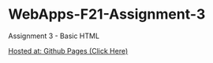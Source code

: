 # WebApps-F21-Assignment-3
Assignment 3 - Basic HTML

[Hosted at: Github Pages (Click Here)](https://44-563-webapps-f21.github.io/webapps-f21-assignment-3-Dierale/)